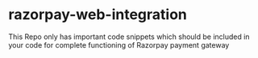 # razorpay-web-integration
This Repo only has important code snippets which should be included in your code for complete functioning of Razorpay payment gateway
